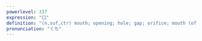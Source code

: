 ```yaml
---
powerlevel: 337
expression: "口"
definition: "(n,suf,ctr) mouth; opening; hole; gap; orifice; mouth (of a bottle); spout; nozzle; mouthpiece; gate; door; entrance; exit; speaking; speech; talk (i.e. gossip); taste; palate; mouth (to feed); (P)"
pronunciation: "くち"
---
```

